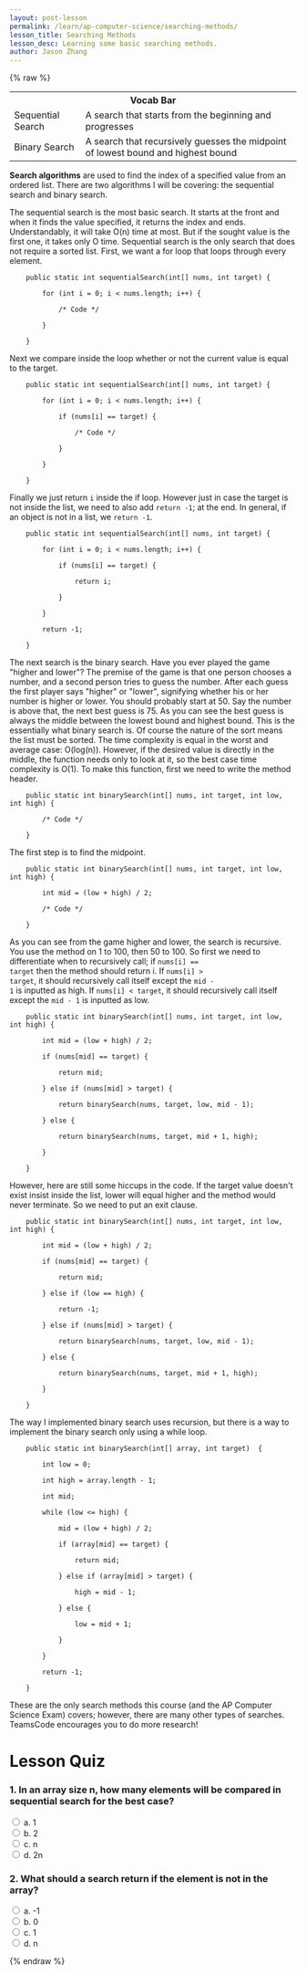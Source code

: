 ```yaml
---
layout: post-lesson
permalink: /learn/ap-computer-science/searching-methods/
lesson_title: Searching Methods
lesson_desc: Learning some basic searching methods.
author: Jason Zhang
---
```


<script src="/questions.js"></script>

{% raw %}

<table>
  <tr>
    <th colspan="2">Vocab Bar</th>
  </tr>
  <tr>
    <td>Sequential Search</td>
    <td>A search that starts from the beginning and progresses</td>
  </tr>
  <tr>
    <td>Binary Search</td>
    <td>A search that recursively guesses the midpoint of lowest bound and highest bound</td>
  </tr>
</table>


**Search algorithms** are used to find the index of a specified value from an ordered list. There are two algorithms I will be covering: the sequential search and binary search.

The sequential search is the most basic search. It starts at the front and when it finds the value specified, it returns the index and ends. Understandably, it will take O(n) time at most. But if the sought value is the first one, it takes only O time. Sequential search is the only search that does not require a sorted list. First, we want a for loop that loops through every element.

        public static int sequentialSearch(int[] nums, int target) {

            for (int i = 0; i < nums.length; i++) {

                /* Code */

            }

        }

Next we compare inside the loop whether or not the current value is equal to the target.

        public static int sequentialSearch(int[] nums, int target) {

            for (int i = 0; i < nums.length; i++) {

                if (nums[i] == target) {

                    /* Code */

                }

            }

        }

Finally we just return <code>i</code> inside the if loop. However just in case the target is not inside the list, we need to also add <code>return -1</code>; at the end. In general, if an object is not in a list, we <code>return -1</code>.

        public static int sequentialSearch(int[] nums, int target) {

            for (int i = 0; i < nums.length; i++) {

                if (nums[i] == target) {

                    return i;

                }

            }

            return -1;

        }

The next search is the binary search. Have you ever played the game "higher and lower"? The premise of the game is that one person chooses a number, and a second person tries to guess the number. After each guess the first player says "higher" or "lower", signifying whether his or her number is higher or lower. You should probably start at 50. Say the number is above that, the next best guess is 75. As you can see the best guess is always the middle between the lowest bound and highest bound. This is the essentially what binary search is. Of course the nature of the sort means the list must be sorted. The time complexity is equal in the worst and average case: O(log(n)). However, if the desired value is directly in the middle, the function needs only to look at it, so the best case time complexity is O(1). To make this function, first we need to write the method header.

        public static int binarySearch(int[] nums, int target, int low, int high) {

            /* Code */

        }

The first step is to find the midpoint.

        public static int binarySearch(int[] nums, int target, int low, int high) {

            int mid = (low + high) / 2;

            /* Code */

        }

As you can see from the game higher and lower, the search is recursive. You use the method on 1 to 100, then 50 to 100. So first we need to differentiate when to recursively call; if <code>nums[i] == target</code> then the method should return i. If <code>nums[i] > target</code>, it should recursively call itself except the <code>mid - 1</code> is inputted as high. If <code>nums[i] < target</code>, it should recursively call itself except the <code>mid - 1</code> is inputted as low.

        public static int binarySearch(int[] nums, int target, int low, int high) {

            int mid = (low + high) / 2;

            if (nums[mid] == target) {

                return mid;

            } else if (nums[mid] > target) {

                return binarySearch(nums, target, low, mid - 1);

            } else {

                return binarySearch(nums, target, mid + 1, high);

            }

        }

However, here are still some hiccups in the code. If the target value doesn't exist insist inside the list, lower will equal higher and the method would never terminate. So we need to put an exit clause.

        public static int binarySearch(int[] nums, int target, int low, int high) {		

            int mid = (low + high) / 2;

            if (nums[mid] == target) {

                return mid;

            } else if (low == high) {

                return -1;

            } else if (nums[mid] > target) {

                return binarySearch(nums, target, low, mid - 1);

            } else {

                return binarySearch(nums, target, mid + 1, high);

            }

        }

The way I implemented binary search uses recursion, but there is a way to implement the binary search only using a while loop.

        public static int binarySearch(int[] array, int target)  {

            int low = 0;

            int high = array.length - 1;

            int mid;

            while (low <= high) {

                mid = (low + high) / 2;

                if (array[mid] == target) {

                    return mid;

                } else if (array[mid] > target) {

                    high = mid - 1;

                } else {

                    low = mid + 1;

                }

            }

            return -1;

        }

These are the only search methods this course (and the AP Computer Science Exam) covers; however, there are many other types of searches. TeamsCode encourages you to do more research!

<h1>Lesson Quiz</h1>

<h3>1. In an array size n, how many elements will be compared in sequential search for the <b>best case</b>?</h3>

<form>
	<div>
		<input type="radio" value="a" name="cc" onchange="check(this, 'a')">
		a. 1
	</div>
	<div>
		<input type="radio" value="b" name="cc" onchange="check(this, 'a')">
		b. 2
	</div>
	<div>
		<input type="radio" value="c" name="cc" onchange="check(this, 'a')">
		c. n
	</div>
    <div>
		<input type="radio" value="d" name="cc" onchange="check(this, 'a')">
		d. 2n
	</div>
</form>

<h3>2. What should a search return if the element is not in the array?</h3>

<form>
	<div>
		<input type="radio" value="a" name="cc" onchange="check(this, 'a')">
		a. -1
	</div>
	<div>
		<input type="radio" value="b" name="cc" onchange="check(this, 'a')">
		b. 0
	</div>
	<div>
		<input type="radio" value="c" name="cc" onchange="check(this, 'a')">
		c. 1
	</div>
    <div>
		<input type="radio" value="d" name="cc" onchange="check(this, 'a')">
		d. n
	</div>
</form>

{% endraw %}